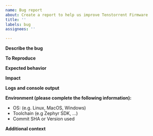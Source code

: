 ```yaml
---
name: Bug report
about: Create a report to help us improve Tenstorrent Firmware
title: ''
labels: bug
assignees: ''

---
```


**Describe the bug**
<!--
A clear and concise description of what the bug is.

Please also mention any information which could help others to understand
the problem you're facing:
 - What target platform are you using?
 - What have you tried to diagnose or workaround this issue?
 - Is this a regression? If yes, have you been able to "git bisect" it to a
   specific commit?
 - ...
-->

**To Reproduce**
<!--
Steps to reproduce the behavior:
1. mkdir build; cd build
2. cmake -DBOARD=board\_xyz
3. make
4. See error
-->

**Expected behavior**
<!--
A clear and concise description of what you expected to happen.
-->

**Impact**
<!--
What impact does this issue have on your progress (e.g., annoyance, showstopper)
-->

**Logs and console output**
<!--
If applicable, add console logs or other types of debug information
e.g Wireshark capture or Logic analyzer capture (upload in zip archive).
copy-and-paste text and put a code fence (\`\`\`) before and after, to help
explain the issue. (if unable to obtain text log, add a screenshot)
-->

**Environment (please complete the following information):**

 - OS: (e.g. Linux, MacOS, Windows)
 - Toolchain (e.g Zephyr SDK, ...)
 - Commit SHA or Version used

**Additional context**
<!--
Add any other context that could be relevant to your issue, such as pin setting,
target configuration, ...
-->
